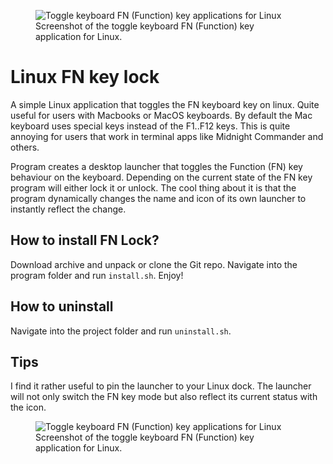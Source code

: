 <figure>
 <img src="https://github.com/petrstepanov/linux-fn-key-toggle/blob/master/resources/screenshot.png?raw=true" alt="Toggle keyboard FN (Function) key applications for Linux" />
 <figcaption>Screenshot of the toggle keyboard FN (Function) key application for Linux.</figcaption>
</figure> 

# Linux FN key lock
A simple Linux application that toggles the FN keyboard key on linux. Quite useful for users with Macbooks or MacOS keyboards. By default the Mac keyboard uses special keys instead of the F1..F12 keys. This is quite annoying for users that work in terminal apps like Midnight Commander and others.

Program creates a desktop launcher that toggles the Function (FN) key behaviour on the keyboard. Depending on the current state of the FN key program will either lock it or unlock. The cool thing about it is that the program dynamically changes the name and icon of its own launcher to instantly reflect the change.

## How to install FN Lock?
Download archive and unpack or clone the Git repo. Navigate into the program folder and run `install.sh`. Enjoy!

## How to uninstall
Navigate into the project folder and run `uninstall.sh`.

## Tips
I find it rather useful to pin the launcher to your Linux dock. The launcher will not only switch the FN key mode but also reflect its current status with the icon.

<figure>
 <img src="https://github.com/petrstepanov/linux-fn-key-toggle/blob/master/resources/screenshot2.png?raw=true" alt="Toggle keyboard FN (Function) key applications for Linux" />
 <figcaption>Screenshot of the toggle keyboard FN (Function) key application for Linux.</figcaption>
</figure> 

